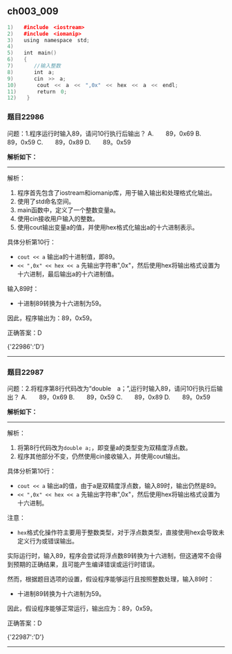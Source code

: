 ## ch003_009
``` c++
1)　　#include　<iostream>
2)　　#include　<iomanip>
3)　　using　namespace　std;
4)　　
5)　　int　main()
6)　　{
7)　　　　//输入整数
8)　　　　int　a;
9)　　　　cin　>>　a;
10)　　　　cout　<<　a　<<　",0x"　<<　hex　<<　a　<<　endl;
11)　　　　return　0;
12)　　}

```
### 题目22986
问题：1.程序运行时输入89，请问10行执行后输出？
A.　　89，0x69
B.　　89，0x59
C.　　89，0x89
D.　　89。0x59


**解析如下：**

------

解析：
1. 程序首先包含了iostream和iomanip库，用于输入输出和处理格式化输出。
2. 使用了std命名空间。
3. main函数中，定义了一个整数变量a。
4. 使用cin接收用户输入的整数。
5. 使用cout输出变量a的值，并使用hex格式化输出a的十六进制表示。

具体分析第10行：
- `cout << a` 输出a的十进制值，即89。
- `<< ",0x" << hex << a` 先输出字符串",0x"，然后使用hex将输出格式设置为十六进制，最后输出a的十六进制值。

输入89时：
- 十进制89转换为十六进制为59。

因此，程序输出为：89，0x59。

正确答案：D

{'22986':'D'}

------

### 题目22987
问题：2.将程序第8行代码改为“double　a；”,运行时输入89，请问10行执行后输出？
A.　　89，0x69
B.　　89，0x59
C.　　89，0x89
D.　　89。0x59


**解析如下：**

------

解析：
1. 将第8行代码改为`double a;`，即变量a的类型变为双精度浮点数。
2. 程序其他部分不变，仍然使用cin接收输入，并使用cout输出。

具体分析第10行：
- `cout << a` 输出a的值，由于a是双精度浮点数，输入89时，输出仍然是89。
- `<< ",0x" << hex << a` 先输出字符串",0x"，然后使用hex将输出格式设置为十六进制。

注意：
- `hex`格式化操作符主要用于整数类型，对于浮点数类型，直接使用hex会导致未定义行为或错误输出。

实际运行时，输入89，程序会尝试将浮点数89转换为十六进制，但这通常不会得到预期的正确结果，且可能产生编译错误或运行时错误。

然而，根据题目选项的设置，假设程序能够运行且按照整数处理，输入89时：
- 十进制89转换为十六进制为59。

因此，假设程序能够正常运行，输出应为：89，0x59。

正确答案：D

{'22987':'D'}

------

